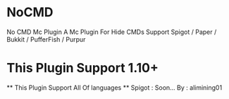 # NoCMD
No CMD Mc Plugin
A  Mc Plugin For Hide CMDs Support Spigot / Paper / Bukkit / PufferFish / Purpur
# This Plugin Support 1.10+
** This Plugin Support All Of languages **
Spigot : Soon...
By : alimining01
